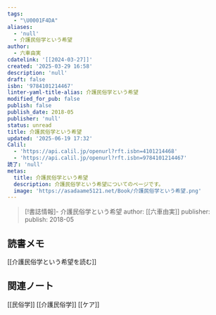 ```yaml
---
tags:
  - "\U0001F4DA"
aliases:
  - 'null'
  - 介護民俗学という希望
author:
  - 六車由実
cdatelink: '[[2024-03-27]]'
created: '2025-03-29 16:58'
description: 'null'
draft: false
isbn: '9784101214467'
linter-yaml-title-alias: 介護民俗学という希望
modified_for_pub: false
publish: false
publish_date: 2018-05
publisher: 'null'
status: unread
title: 介護民俗学という希望
updated: '2025-06-19 17:32'
Calil:
  - 'https://api.calil.jp/openurl?rft.isbn=4101214468'
  - 'https://api.calil.jp/openurl?rft.isbn=9784101214467'
読了: 'null'
metas:
  title: 介護民俗学という希望
  description: 介護民俗学という希望についてのページです。
  image: 'https://asadaame5121.net/Book/介護民俗学という希望.png'
---
```

> [!書誌情報]-
>  介護民俗学という希望
>  author: [[六車由実]]
>  publisher: 
>  publish: 2018-05 

## 読書メモ
[[介護民俗学という希望を読む]]

## 関連ノート
[[民俗学]]
[[介護民俗学]]
[[ケア]]
